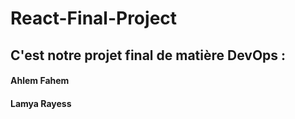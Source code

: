 # React-Final-Project

## C'est notre projet final de matière DevOps :
#### Ahlem Fahem
#### Lamya Rayess
